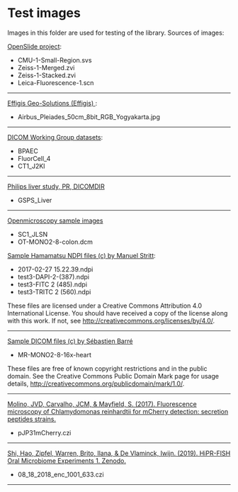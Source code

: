 # Test images
Images in this folder are used for testing of the library. 
Sources of images:

[OpenSlide project](http://openslide.cs.cmu.edu/download/openslide-testdata):
- CMU-1-Small-Region.svs
 - Zeiss-1-Merged.zvi
 - Zeiss-1-Stacked.zvi
- Leica-Fluorescence-1.scn
***
[Effigis Geo-Solutions (Effigis) ](https://effigis.com/en/solutions/satellite-images/satellite-image-samples):
- Airbus_Pleiades_50cm_8bit_RGB_Yogyakarta.jpg
***

[DICOM Working Group datasets](ftp://medical.nema.org/medical/dicom/DataSets):
- BPAEC
- FluorCell_4
- CT1_J2KI
***

[Philips liver study, PR, DICOMDIR](https://www.aliza-dicom-viewer.com/download/datasets)
- GSPS_Liver
***

[Openmicroscopy sample images](https://downloads.openmicroscopy.org/images)
- SC1_JLSN
- OT-MONO2-8-colon.dcm

[Sample Hamamatsu NDPI files (c) by Manuel Stritt](https://github.com/openmicroscopy/bioformats/pull/2759):
- 2017-02-27 15.22.39.ndpi
- test3-DAPI-2-(387).ndpi
- test3-FITC 2 (485).ndpi
- test3-TRITC 2 (560).ndpi

These files are licensed under a
Creative Commons Attribution 4.0 International License.
You should have received a copy of the license along with this
work. If not, see <http://creativecommons.org/licenses/by/4.0/>.
***

[Sample DICOM files (c) by Sébastien Barré](https://barre.dev/medical/samples/)
- MR-MONO2-8-16x-heart

These files are free of known copyright restrictions and in the public domain.
See the Creative Commons Public Domain Mark page for usage details,
<http://creativecommons.org/publicdomain/mark/1.0/>.
***


[Molino, JVD, Carvalho, JCM, & Mayfield, S. (2017). Fluorescence microscopy of Chlamydomonas reinhardtii for mCherry detection: secretion peptides strains.](https://zenodo.org/record/579617)

- pJP31mCherry.czi
***

[Shi, Hao, Zipfel, Warren, Brito, Ilana, & De Vlaminck, Iwijn. (2019). HiPR-FISH Oral Microbiome Experiments 1. Zenodo.](https://zenodo.org/record/3457261)
- 08_18_2018_enc_1001_633.czi
***

